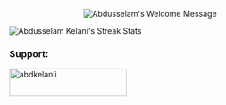 <p align="center">	
	<img alt="Abdusselam's Welcome Message"
		 src="https://readme-typing-svg.herokuapp.com/?lines=👋+Hey+there+I'm+Abdusselam+🇵🇸+🇵🇸+🇵🇸&center=true&width=450&height=55">
</p>



 <img alt="Abdusselam Kelani's Streak Stats"
     src="https://github-readme-streak-stats.herokuapp.com/?user=abdkelanii&theme=black-ice&hide_border=true&stroke=0000&background=0D1117&ring=60D9FA&fire=60D9FA&currStreakLabel=60D9FA"/>

<h3 align="left">Support:</h3>
<p><a href="https://www.buymeacoffee.com/abdkelanii"> <img align="left" src="https://cdn.buymeacoffee.com/buttons/v2/default-yellow.png" height="50" width="210" alt="abdkelanii" /></a></p><br><br>




